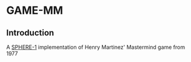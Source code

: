 # GAME-MM


## Introduction

A [SPHERE-1](https://sphere.computer) implementation of Henry Martinez' Mastermind game from 1977

